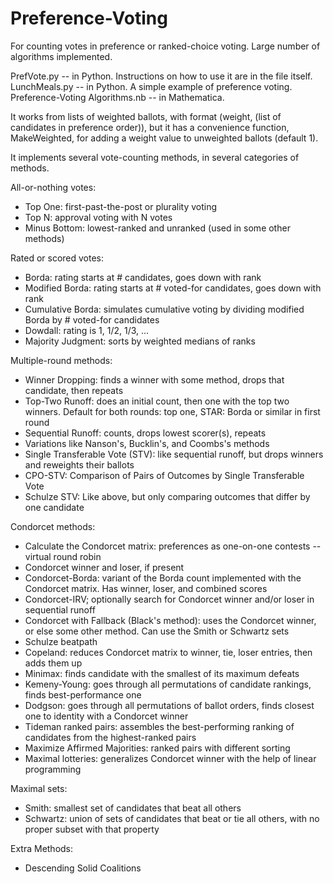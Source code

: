# Preference-Voting
For counting votes in preference or ranked-choice voting. Large number of algorithms implemented.

PrefVote.py -- in Python. Instructions on how to use it are in the file itself.
LunchMeals.py -- in Python. A simple example of preference voting.
Preference-Voting Algorithms.nb -- in Mathematica.

It works from lists of weighted ballots, with format (weight, (list of candidates in preference order)),
but it has a convenience function, MakeWeighted, for adding a weight value to unweighted ballots (default 1).

It implements several vote-counting methods, in several categories of methods.

All-or-nothing votes:
- Top One: first-past-the-post or plurality voting
- Top N: approval voting with N votes
- Minus Bottom: lowest-ranked and unranked (used in some other methods)

Rated or scored votes:
- Borda: rating starts at # candidates, goes down with rank
- Modified Borda: rating starts at # voted-for candidates, goes down with rank
- Cumulative Borda: simulates cumulative voting by dividing modified Borda by # voted-for candidates
- Dowdall: rating is 1, 1/2, 1/3, ...
- Majority Judgment: sorts by weighted medians of ranks

Multiple-round methods:
- Winner Dropping: finds a winner with some method, drops that candidate, then repeats
- Top-Two Runoff: does an initial count, then one with the top two winners. Default for both rounds: top one, STAR: Borda or similar in first round
- Sequential Runoff: counts, drops lowest scorer(s), repeats
- Variations like Nanson's, Bucklin's, and Coombs's methods
- Single Transferable Vote (STV): like sequential runoff, but drops winners and reweights their ballots
- CPO-STV: Comparison of Pairs of Outcomes by Single Transferable Vote
- Schulze STV: Like above, but only comparing outcomes that differ by one candidate

Condorcet methods:
- Calculate the Condorcet matrix: preferences as one-on-one contests -- virtual round robin
- Condorcet winner and loser, if present
- Condorcet-Borda: variant of the Borda count implemented with the Condorcet matrix. Has winner, loser, and combined scores
- Condorcet-IRV; optionally search for Condorcet winner and/or loser in sequential runoff
- Condorcet with Fallback (Black's method): uses the Condorcet winner, or else some other method. Can use the Smith or Schwartz sets
- Schulze beatpath
- Copeland: reduces Condorcet matrix to winner, tie, loser entries, then adds them up
- Minimax: finds candidate with the smallest of its maximum defeats
- Kemeny-Young: goes through all permutations of candidate rankings, finds best-performance one
- Dodgson: goes through all permutations of ballot orders, finds closest one to identity with a Condorcet winner
- Tideman ranked pairs: assembles the best-performing ranking of candidates from the highest-ranked pairs
- Maximize Affirmed Majorities: ranked pairs with different sorting
- Maximal lotteries: generalizes Condorcet winner with the help of linear programming

Maximal sets:
- Smith: smallest set of candidates that beat all others
- Schwartz: union of sets of candidates that beat or tie all others, with no proper subset with that property

Extra Methods:
- Descending Solid Coalitions
